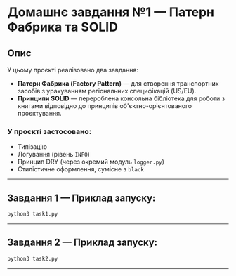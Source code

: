 # Домашнє завдання №1 — Патерн Фабрика та SOLID

##  Опис

У цьому проєкті реалізовано два завдання:

- **Патерн Фабрика (Factory Pattern)** — для створення транспортних засобів з урахуванням регіональних специфікацій (US/EU).
- **Принципи SOLID** — перероблена консольна бібліотека для роботи з книгами відповідно до принципів об'єктно-орієнтованого проєктування.

### У проєкті застосовано:

- Типізацію
- Логування (рівень `INFO`)
- Принцип DRY (через окремий модуль `logger.py`)
- Стилістичне оформлення, сумісне з `black`

---


##  Завдання 1 — Приклад запуску:

```bash
python3 task1.py
```

---

##  Завдання 2 — Приклад запуску:

```bash
python3 task2.py
```

---



